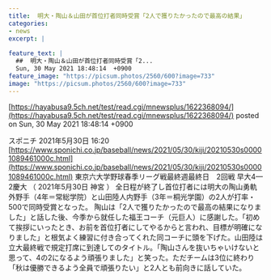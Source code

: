 ```yaml
---
title:  明大・陶山＆山田が首位打者同時受賞「2人で獲りたかったので最高の結果」  
categories:
- news
excerpt: |
  
feature_text: |
  ##  明大・陶山＆山田が首位打者同時受賞「2...
  Sun, 30 May 2021 18:48:14  +0900
feature_image: "https://picsum.photos/2560/600?image=733"
image: "https://picsum.photos/2560/600?image=733"
---
```


[https://hayabusa9.5ch.net/test/read.cgi/mnewsplus/1622368094/](https://hayabusa9.5ch.net/test/read.cgi/mnewsplus/1622368094/)
posted on Sun, 30 May 2021 18:48:14  +0900

<!--more-->

スポニチ 2021年5月30日 16:20 [https://www.sponichi.co.jp/baseball/news/2021/05/30/kiji/20210530s00001089461000c.html](https://www.sponichi.co.jp/baseball/news/2021/05/30/kiji/20210530s00001089461000c.html) 東京六大学野球春季リーグ戦最終週最終日　2回戦 早大4—2慶大 （ 2021年5月30日 神宮 ） 全日程が終了し首位打者には明大の陶山勇軌外野手（4年＝常総学院）と山田陸人内野手（3年＝桐光学園）の2人が打率・500で同時受賞となった。 陶山は「2人で獲りたかったので最高の結果になりました」と話した後、今季から就任した福王コーチ（元巨人）に感謝した。「初めて挨拶にいったとき、お前を首位打者にしてやるからと言われ、目標が明確になりました」と根気よく練習に付き合ってくれた同コーチに頭を下げた。山田陸は立大最終戦で規定打席に到達してのタイトル。「陶山さんを抜いちゃいけないと思って、4の2になるよう頑張りました」と笑った。ただチームは3位に終わり「秋は優勝できるよう全員で頑張りたい」と2人とも前向きに話していた。
